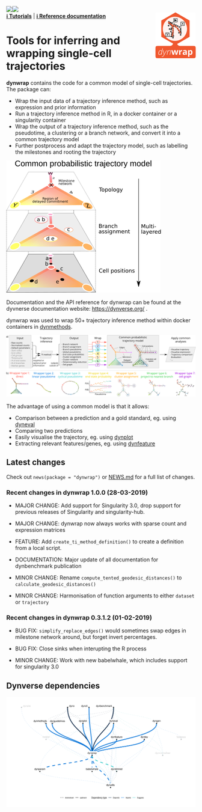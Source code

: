 
<!-- README.md is generated from README.Rmd. Please edit that file -->

<a href="https://travis-ci.org/dynverse/dynwrap"><img src="https://travis-ci.org/dynverse/dynwrap.svg" align="left"></a>
<a href="https://codecov.io/gh/dynverse/dynwrap">
<img src="https://codecov.io/gh/dynverse/dynwrap/branch/master/graph/badge.svg" align="left" /></a><br><img src="man/figures/logo.png" align="right" />
[**ℹ️ Tutorials**](https://dynverse.org) | [**ℹ️ Reference
documentation**](https://dynverse.org/reference/dynwrap)

# Tools for inferring and wrapping single-cell trajectories

**dynwrap** contains the code for a common model of single-cell
trajectories. The package can:

  - Wrap the input data of a trajectory inference method, such as
    expression and prior information
  - Run a trajectory inference method in R, in a docker container or a
    singularity container
  - Wrap the output of a trajectory inference method, such as the
    pseudotime, a clustering or a branch network, and convert it into a
    common trajectory model
  - Further postprocess and adapt the trajectory model, such as
    labelling the milestones and rooting the trajectory

![](man/figures/trajectory_model.png)

Documentation and the API reference for dynwrap can be found at the
dyvnerse documentation website: <https://dynverse.org/> .

dynwrap was used to wrap 50+ trajectory inference method within docker
containers in [dynmethods](https://github.com/dynverse/dynmethods).

![](man/figures/overview_wrapping_v2.png)

The advantage of using a common model is that it allows:

  - Comparison between a prediction and a gold standard, eg. using
    [dyneval](https://www.github.com/dynverse/dyneval)
  - Comparing two predictions
  - Easily visualise the trajectory, eg. using
    [dynplot](https://www.github.com/dynverse/dynplot)
  - Extracting relevant features/genes, eg. using
    [dynfeature](https://www.github.com/dynverse/dynfeature)

## Latest changes

Check out `news(package = "dynwrap")` or [NEWS.md](inst/NEWS.md) for a
full list of
changes.

<!-- This section gets automatically generated from inst/NEWS.md, and also generates inst/NEWS -->

### Recent changes in dynwrap 1.0.0 (28-03-2019)

  - MAJOR CHANGE: Add support for Singularity 3.0, drop support for
    previous releases of Singularity and singularity-hub.

  - MAJOR CHANGE: dynwrap now always works with sparse count and
    expression matrices

  - FEATURE: Add `create_ti_method_definition()` to create a definition
    from a local script.

  - DOCUMENTATION: Major update of all documentation for dynbenchmark
    publication

  - MINOR CHANGE: Rename `compute_tented_geodesic_distances()` to
    `calculate_geodesic_distances()`

  - MINOR CHANGE: Harmonisation of function arguments to either
    `dataset` or `trajectory`

### Recent changes in dynwrap 0.3.1.2 (01-02-2019)

  - BUG FIX: `simplify_replace_edges()` would sometimes swap edges in
    milestone network around, but forget invert percentages.

  - BUG FIX: Close sinks when interupting the R process

  - MINOR CHANGE: Work with new babelwhale, which includes support for
    singularity
3.0

## Dynverse dependencies

<!-- Generated by "update_dependency_graphs.R" in the main dynverse repo -->

![](man/figures/dependencies.png)
